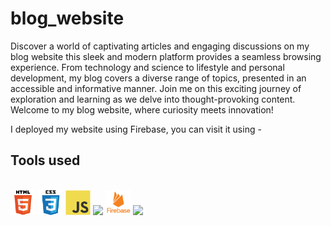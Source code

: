 # blog_website

Discover a world of captivating articles and engaging discussions on my blog website this sleek and modern platform provides a seamless browsing experience. From technology and science to lifestyle and personal development, my blog covers a diverse range of topics, presented in an accessible and informative manner. Join me on this exciting journey of exploration and learning as we delve into thought-provoking content. Welcome to my blog website, where curiosity meets innovation!

I deployed my website using Firebase, you can visit it using - 




<summary><h2> Tools used</h2></summary>
<br>
<code><img height="40" src="https://raw.githubusercontent.com/devicons/devicon/master/icons/html5/html5-original-wordmark.svg"></code>
<code><img height="40" src="https://raw.githubusercontent.com/github/explore/80688e429a7d4ef2fca1e82350fe8e3517d3494d/topics/css/css.png"></code>
<code><img height="40" src="https://raw.githubusercontent.com/devicons/devicon/master/icons/javascript/javascript-original.svg"></code> 
<code><img height="40" src="https://github.githubassets.com/images/modules/logos_page/GitHub-Mark.png"></code>
<code><img height="40" src="https://raw.githubusercontent.com/devicons/devicon/2ae2a900d2f041da66e950e4d48052658d850630/icons/firebase/firebase-plain-wordmark.svg"></code>
<code><img height="40" src="https://www.vectorlogo.zone/logos/git-scm/git-scm-icon.svg"></code>
<br>
